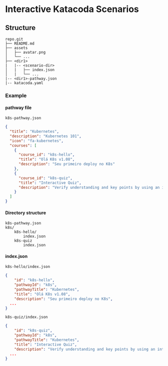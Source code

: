 # Interactive Katacoda Scenarios

## Structure

```text
repo.git
├── README.md
├── assets
│   ├── avatar.png
│   └── ...
├── <dir1>
|   |-- <scenario-dir>
│   |   ├── index.json
│   |   └── ...
|-- <dir1>-pathway.json
|-- katacoda.yaml
```

### Example

#### pathway file

`k8s-pathway.json`

```json
{
  "title": "Kubernetes",
  "description": "Kubernetes 101",
  "icon": "fa-kubernetes",
  "courses": [
    {
      "course_id": "k8s-hello",
      "title": "Olá K8s v1.08",
      "description": "Seu primeiro deploy no K8s"
    },
    {
      "course_id": "k8s-quiz",
      "title": "Interactive Quiz",
      "description": "Verify understanding and key points by using an interactive quiz"
    }
  ]
}
```

#### Directory structure

```text
k8s-pathway.json
k8s/
    k8s-hello/
        index.json
    k8s-quiz
        index.json
```

#### index.json

`k8s-hello/index.json`

```json
{
    "id": "k8s-hello",
    "pathwayId": "k8s",
    "pathwayTitle": "Kubernetes",
    "title": "Olá K8s v1.08",
    "description": "Seu primeiro deploy no K8s",
  ...
}
```

`k8s-quiz/index.json`

```json
{
    "id": "k8s-quiz",
    "pathwayId": "k8s",
    "pathwayTitle": "Kubernetes",
    "title": "Interactive Quiz",
    "description": "Verify understanding and key points by using an interactive quiz",
  ...
}
```
